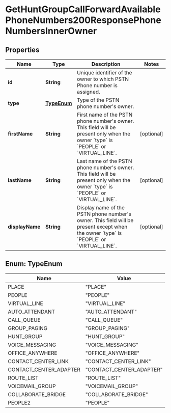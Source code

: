 

# GetHuntGroupCallForwardAvailablePhoneNumbers200ResponsePhoneNumbersInnerOwner


## Properties

| Name | Type | Description | Notes |
|------------ | ------------- | ------------- | -------------|
|**id** | **String** | Unique identifier of the owner to which PSTN Phone number is assigned. |  |
|**type** | [**TypeEnum**](#TypeEnum) | Type of the PSTN phone number&#39;s owner. |  |
|**firstName** | **String** | First name of the PSTN phone number&#39;s owner. This field will be present only when the owner &#x60;type&#x60; is &#x60;PEOPLE&#x60; or &#x60;VIRTUAL_LINE&#x60;. |  [optional] |
|**lastName** | **String** | Last name of the PSTN phone number&#39;s owner. This field will be present only when the owner &#x60;type&#x60; is &#x60;PEOPLE&#x60; or &#x60;VIRTUAL_LINE&#x60;. |  [optional] |
|**displayName** | **String** | Display name of the PSTN phone number&#39;s owner. This field will be present except when the owner &#x60;type&#x60; is &#x60;PEOPLE&#x60; or &#x60;VIRTUAL_LINE&#x60;. |  [optional] |



## Enum: TypeEnum

| Name | Value |
|---- | -----|
| PLACE | &quot;PLACE&quot; |
| PEOPLE | &quot;PEOPLE&quot; |
| VIRTUAL_LINE | &quot;VIRTUAL_LINE&quot; |
| AUTO_ATTENDANT | &quot;AUTO_ATTENDANT&quot; |
| CALL_QUEUE | &quot;CALL_QUEUE&quot; |
| GROUP_PAGING | &quot;GROUP_PAGING&quot; |
| HUNT_GROUP | &quot;HUNT_GROUP&quot; |
| VOICE_MESSAGING | &quot;VOICE_MESSAGING&quot; |
| OFFICE_ANYWHERE | &quot;OFFICE_ANYWHERE&quot; |
| CONTACT_CENTER_LINK | &quot;CONTACT_CENTER_LINK&quot; |
| CONTACT_CENTER_ADAPTER | &quot;CONTACT_CENTER_ADAPTER&quot; |
| ROUTE_LIST | &quot;ROUTE_LIST&quot; |
| VOICEMAIL_GROUP | &quot;VOICEMAIL_GROUP&quot; |
| COLLABORATE_BRIDGE | &quot;COLLABORATE_BRIDGE&quot; |
| PEOPLE2 | &quot;PEOPLE&quot; |



